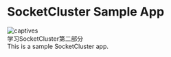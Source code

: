 SocketCluster Sample App
======
<img src="https://avatars2.githubusercontent.com/u/16425764?v=3&s=460" alt="captives"/>
<br/>学习SocketCluster第二部分
<br/>This is a sample SocketCluster app.